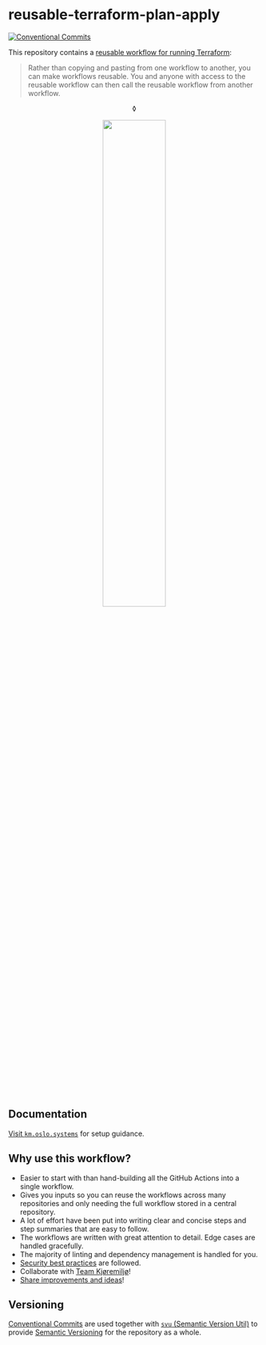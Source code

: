 # reusable-terraform-plan-apply

[![Conventional Commits](https://img.shields.io/badge/Conventional%20Commits-1.0.0-%23FE5196?logo=conventionalcommits&logoColor=white)](https://conventionalcommits.org)

This repository contains a [reusable workflow for running Terraform](https://docs.github.com/en/actions/using-workflows/reusing-workflows):

> Rather than copying and pasting from one workflow to another, you can make workflows reusable. You and anyone with access to the reusable workflow can then call the reusable workflow from another workflow.

<p align="center">
◊
</p>

<p align="center">
  <img width="50%" src="https://user-images.githubusercontent.com/1691190/210278921-9023355d-e703-4a1b-a1d8-0afd95bc412b.png">
</p>


## Documentation

[Visit `km.oslo.systems`](https://km.oslo.systems/setup/ci-cd/deploy-image/) for setup guidance.

## Why use this workflow?

- Easier to start with than hand-building all the GitHub Actions into a single workflow.
- Gives you inputs so you can reuse the workflows across many repositories and only needing the full workflow stored in a central repository.
- A lot of effort have been put into writing clear and concise steps and step summaries that are easy to follow.
- The workflows are written with great attention to detail. Edge cases are handled gracefully.
- The majority of linting and dependency management is handled for you.
- [Security best practices](https://km.oslo.systems/security.html#github-actions) are followed.
- Collaborate with [Team Kjøremiljø](https://github.com/orgs/oslokommune/teams/kjoremiljo/members)!
- [Share improvements and ideas](https://github.com/oslokommune/reusable-workflows/discussions)!


## Versioning

[Conventional Commits](https://www.conventionalcommits.org) are used together with [`svu` (Semantic Version Util)](https://github.com/caarlos0/svu) to provide [Semantic Versioning](https://semver.org/) for the repository as a whole.
